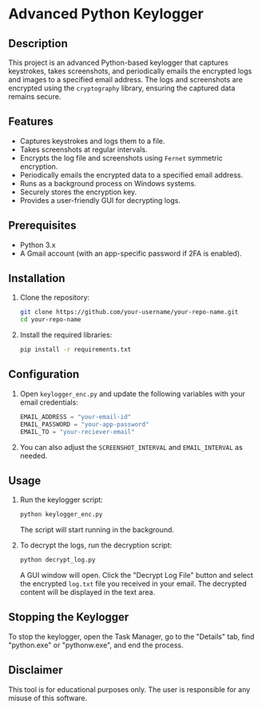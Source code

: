 # Advanced Python Keylogger

## Description

This project is an advanced Python-based keylogger that captures keystrokes, takes screenshots, and periodically emails the encrypted logs and images to a specified email address. The logs and screenshots are encrypted using the `cryptography` library, ensuring the captured data remains secure.

## Features

- Captures keystrokes and logs them to a file.
- Takes screenshots at regular intervals.
- Encrypts the log file and screenshots using `Fernet` symmetric encryption.
- Periodically emails the encrypted data to a specified email address.
- Runs as a background process on Windows systems.
- Securely stores the encryption key.
- Provides a user-friendly GUI for decrypting logs.

## Prerequisites

- Python 3.x
- A Gmail account (with an app-specific password if 2FA is enabled).

## Installation

1. Clone the repository:
   ```bash
   git clone https://github.com/your-username/your-repo-name.git
   cd your-repo-name
   ```

2. Install the required libraries:
   ```bash
   pip install -r requirements.txt
   ```

## Configuration

1. Open `keylogger_enc.py` and update the following variables with your email credentials:
   ```python
   EMAIL_ADDRESS = "your-email-id"
   EMAIL_PASSWORD = "your-app-password"
   EMAIL_TO = "your-reciever-email"
   ```

2. You can also adjust the `SCREENSHOT_INTERVAL` and `EMAIL_INTERVAL` as needed.

## Usage

1. Run the keylogger script:
   ```bash
   python keylogger_enc.py
   ```
   The script will start running in the background.

2. To decrypt the logs, run the decryption script:
   ```bash
   python decrypt_log.py
   ```
   A GUI window will open. Click the "Decrypt Log File" button and select the encrypted `log.txt` file you received in your email. The decrypted content will be displayed in the text area.

## Stopping the Keylogger

To stop the keylogger, open the Task Manager, go to the "Details" tab, find "python.exe" or "pythonw.exe", and end the process.

## Disclaimer

This tool is for educational purposes only. The user is responsible for any misuse of this software.
